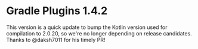 # Gradle Plugins 1.4.2

This version is a quick update to bump the Kotlin version used for compilation to 2.0.20, so we're no longer depending on release candidates. Thanks to @daksh7011 for his timely PR!
